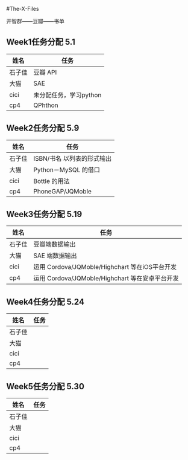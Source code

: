 #The-X-Files

开智群——豆瓣——书单

Week1任务分配 5.1 
----------------------------------------
姓名 | 任务
---- | ----
石子佳|豆瓣 API
大猫|SAE
cici|未分配任务，学习python
cp4|QPhthon


Week2任务分配 5.9 
----------------------------------------
姓名 | 任务
---- | ----
石子佳|ISBN/书名 以列表的形式输出
大猫|Python－MySQL 的借口
cici|Bottle 的用法
cp4|PhoneGAP/JQMoble

Week3任务分配 5.19 
----------------------------------------
姓名 | 任务
---- | ----
石子佳|豆瓣端数据输出
大猫|SAE 端数据输出
cici|运用 Cordova/JQMoble/Highchart 等在iOS平台开发
cp4|运用 Cordova/JQMoble/Highchart 等在安卓平台开发

Week4任务分配 5.24 
----------------------------------------
姓名 | 任务
---- | ----
石子佳|
大猫|
cici|
cp4|

Week5任务分配 5.30 
----------------------------------------
姓名 | 任务
---- | ----
石子佳|
大猫|
cici|
cp4|